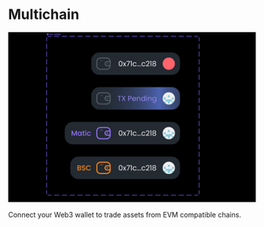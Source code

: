 # Multichain

![](../.gitbook/assets/image%20%281%29.png)



Connect your Web3 wallet to trade assets from EVM compatible chains. 

